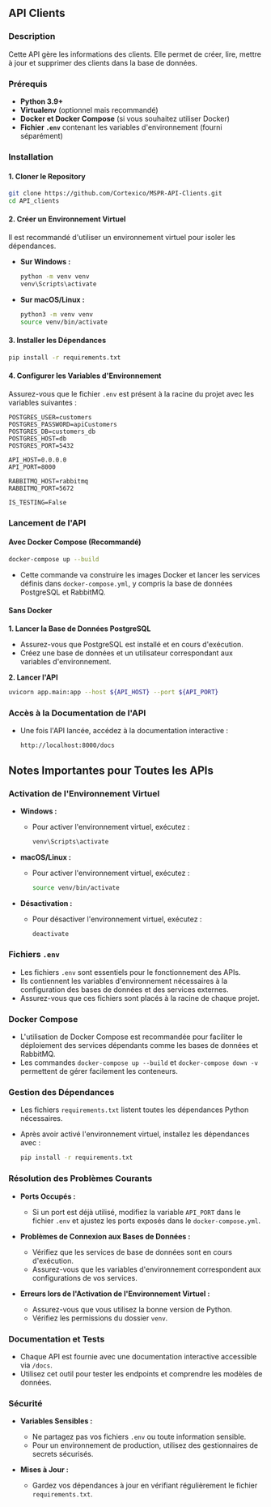 ## **API Clients**

### **Description**

Cette API gère les informations des clients. Elle permet de créer, lire, mettre à jour et supprimer des clients dans la base de données.

### **Prérequis**

- **Python 3.9+**
- **Virtualenv** (optionnel mais recommandé)
- **Docker et Docker Compose** (si vous souhaitez utiliser Docker)
- **Fichier `.env`** contenant les variables d'environnement (fourni séparément)

### **Installation**

#### **1. Cloner le Repository**

```bash
git clone https://github.com/Cortexico/MSPR-API-Clients.git
cd API_clients
```

#### **2. Créer un Environnement Virtuel**

Il est recommandé d'utiliser un environnement virtuel pour isoler les dépendances.

- **Sur Windows :**

  ```bash
  python -m venv venv
  venv\Scripts\activate
  ```

- **Sur macOS/Linux :**

  ```bash
  python3 -m venv venv
  source venv/bin/activate
  ```

#### **3. Installer les Dépendances**

```bash
pip install -r requirements.txt
```

#### **4. Configurer les Variables d'Environnement**

Assurez-vous que le fichier `.env` est présent à la racine du projet avec les variables suivantes :

```
POSTGRES_USER=customers
POSTGRES_PASSWORD=apiCustomers
POSTGRES_DB=customers_db
POSTGRES_HOST=db
POSTGRES_PORT=5432

API_HOST=0.0.0.0
API_PORT=8000

RABBITMQ_HOST=rabbitmq
RABBITMQ_PORT=5672

IS_TESTING=False
```

### **Lancement de l'API**

#### **Avec Docker Compose (Recommandé)**

```bash
docker-compose up --build
```

- Cette commande va construire les images Docker et lancer les services définis dans `docker-compose.yml`, y compris la base de données PostgreSQL et RabbitMQ.

#### **Sans Docker**

**1. Lancer la Base de Données PostgreSQL**

- Assurez-vous que PostgreSQL est installé et en cours d'exécution.
- Créez une base de données et un utilisateur correspondant aux variables d'environnement.

**2. Lancer l'API**

```bash
uvicorn app.main:app --host ${API_HOST} --port ${API_PORT}
```

### **Accès à la Documentation de l'API**

- Une fois l'API lancée, accédez à la documentation interactive :

  ```
  http://localhost:8000/docs
  ```

## **Notes Importantes pour Toutes les APIs**

### **Activation de l'Environnement Virtuel**

- **Windows :**

  - Pour activer l'environnement virtuel, exécutez :

    ```bash
    venv\Scripts\activate
    ```

- **macOS/Linux :**

  - Pour activer l'environnement virtuel, exécutez :

    ```bash
    source venv/bin/activate
    ```

- **Désactivation :**

  - Pour désactiver l'environnement virtuel, exécutez :

    ```bash
    deactivate
    ```

### **Fichiers `.env`**

- Les fichiers `.env` sont essentiels pour le fonctionnement des APIs.
- Ils contiennent les variables d'environnement nécessaires à la configuration des bases de données et des services externes.
- Assurez-vous que ces fichiers sont placés à la racine de chaque projet.

### **Docker Compose**

- L'utilisation de Docker Compose est recommandée pour faciliter le déploiement des services dépendants comme les bases de données et RabbitMQ.
- Les commandes `docker-compose up --build` et `docker-compose down -v` permettent de gérer facilement les conteneurs.

### **Gestion des Dépendances**

- Les fichiers `requirements.txt` listent toutes les dépendances Python nécessaires.
- Après avoir activé l'environnement virtuel, installez les dépendances avec :

  ```bash
  pip install -r requirements.txt
  ```

### **Résolution des Problèmes Courants**

- **Ports Occupés :**

  - Si un port est déjà utilisé, modifiez la variable `API_PORT` dans le fichier `.env` et ajustez les ports exposés dans le `docker-compose.yml`.

- **Problèmes de Connexion aux Bases de Données :**

  - Vérifiez que les services de base de données sont en cours d'exécution.
  - Assurez-vous que les variables d'environnement correspondent aux configurations de vos services.

- **Erreurs lors de l'Activation de l'Environnement Virtuel :**

  - Assurez-vous que vous utilisez la bonne version de Python.
  - Vérifiez les permissions du dossier `venv`.

### **Documentation et Tests**

- Chaque API est fournie avec une documentation interactive accessible via `/docs`.
- Utilisez cet outil pour tester les endpoints et comprendre les modèles de données.

### **Sécurité**

- **Variables Sensibles :**

  - Ne partagez pas vos fichiers `.env` ou toute information sensible.
  - Pour un environnement de production, utilisez des gestionnaires de secrets sécurisés.

- **Mises à Jour :**

  - Gardez vos dépendances à jour en vérifiant régulièrement le fichier `requirements.txt`.